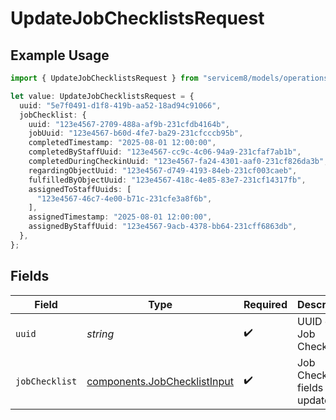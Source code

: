 # UpdateJobChecklistsRequest

## Example Usage

```typescript
import { UpdateJobChecklistsRequest } from "servicem8/models/operations";

let value: UpdateJobChecklistsRequest = {
  uuid: "5e7f0491-d1f8-419b-aa52-18ad94c91066",
  jobChecklist: {
    uuid: "123e4567-2709-488a-af9b-231cfdb4164b",
    jobUuid: "123e4567-b60d-4fe7-ba29-231cfcccb95b",
    completedTimestamp: "2025-08-01 12:00:00",
    completedByStaffUuid: "123e4567-cc9c-4c06-94a9-231cfaf7ab1b",
    completedDuringCheckinUuid: "123e4567-fa24-4301-aaf0-231cf826da3b",
    regardingObjectUuid: "123e4567-d749-4193-84eb-231cf003caeb",
    fulfilledByObjectUuid: "123e4567-418c-4e85-83e7-231cf14317fb",
    assignedToStaffUuids: [
      "123e4567-46c7-4e00-b71c-231cfe3a8f6b",
    ],
    assignedTimestamp: "2025-08-01 12:00:00",
    assignedByStaffUuid: "123e4567-9acb-4378-bb64-231cff6863db",
  },
};
```

## Fields

| Field                                                                        | Type                                                                         | Required                                                                     | Description                                                                  |
| ---------------------------------------------------------------------------- | ---------------------------------------------------------------------------- | ---------------------------------------------------------------------------- | ---------------------------------------------------------------------------- |
| `uuid`                                                                       | *string*                                                                     | :heavy_check_mark:                                                           | UUID of the Job Checklist                                                    |
| `jobChecklist`                                                               | [components.JobChecklistInput](../../models/components/jobchecklistinput.md) | :heavy_check_mark:                                                           | Job Checklist fields to update                                               |